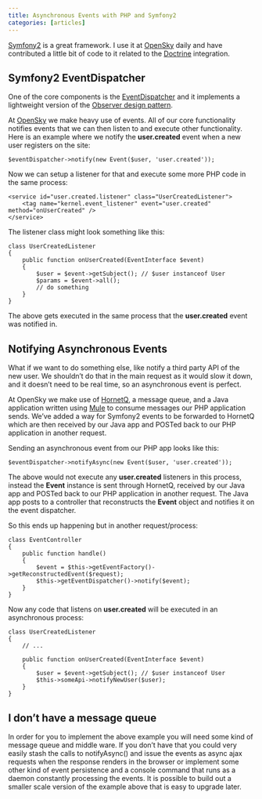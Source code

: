 ```yaml
---
title: Asynchronous Events with PHP and Symfony2
categories: [articles]
---
```

<p><a href="http://symfony.com" target="_blank">Symfony2</a> is a great framework. I use it at <a href="https://opensky.com" target="_blank">OpenSky</a> daily and have contributed a little bit of code to it related to the <a href="http://doctrine-project.org" target="_blank">Doctrine</a> integration.</p>

<h2>Symfony2 EventDispatcher</h2>

<p>One of the core components is the <a href="https://github.com/symfony/EventDispatcher" target="_blank">EventDispatcher</a> and it implements a lightweight version of the <a href="http://en.wikipedia.org/wiki/Observer_pattern" target="_blank">Observer design pattern</a>.</p>

<p>At <a href="http://opensky.com" target="_blank">OpenSky</a> we make heavy use of events. All of our core functionality notifies events that we can then listen to and execute other functionality. Here is an example where we notify the <strong>user.created</strong> event when a new user registers on the site:</p>

<pre><code>$eventDispatcher-&gt;notify(new Event($user, 'user.created'));
</code></pre>

<p>Now we can setup a listener for that and execute some more PHP code in the same process:</p>

<pre><code>&lt;service id="user.created.listener" class="UserCreatedListener"&gt;
    &lt;tag name="kernel.event_listener" event="user.created" method="onUserCreated" /&gt;
&lt;/service&gt;
</code></pre>

<p>The listener class might look something like this:</p>

<pre><code>class UserCreatedListener
{
    public function onUserCreated(EventInterface $event)
    {
        $user = $event-&gt;getSubject(); // $user instanceof User
        $params = $event-&gt;all();
        // do something
    }
}
</code></pre>

<p>The above gets executed in the same process that the <strong>user.created</strong> event was notified in.</p>

<h2>Notifying Asynchronous Events</h2>

<p>What if we want to do something else, like notify a third party API of the new user. We shouldn&rsquo;t do that in the main request as it would slow it down, and it doesn&rsquo;t need to be real time, so an asynchronous event is perfect.</p>

<p>At OpenSky we make use of <a href="https://www.jboss.org/hornetq" target="_blank">HornetQ</a>, a message queue, and a Java application written using <a href="http://en.wikipedia.org/wiki/Mule_(software)" target="_blank">Mule</a> to consume messages our PHP application sends. We&rsquo;ve added a way for Symfony2 events to be forwarded to HornetQ which are then received by our Java app and POSTed back to our PHP application in another request.</p>

<p>Sending an asynchronous event from our PHP app looks like this:</p>

<pre><code>$eventDispatcher-&gt;notifyAsync(new Event($user, 'user.created'));
</code></pre>

<p>The above would not execute any <strong>user.created</strong> listeners in this process, instead the <strong>Event</strong> instance is sent through HornetQ, received by our Java app and POSTed back to our PHP application in another request. The Java app posts to a controller that reconstructs the <strong>Event</strong> object and notifies it on the event dispatcher.</p>

<p>So this ends up happening but in another request/process:</p>

<pre><code>class EventController
{
    public function handle()
    {
        $event = $this-&gt;getEventFactory()-&gt;getReconstructedEvent($request);
        $this-&gt;getEventDispatcher()-&gt;notify($event);
    }
}
</code></pre>

<p>Now any code that listens on <strong>user.created</strong> will be executed in an asynchronous process:</p>

<pre><code>class UserCreatedListener
{
    // ...

    public function onUserCreated(EventInterface $event)
    {
        $user = $event-&gt;getSubject(); // $user instanceof User
        $this-&gt;someApi-&gt;notifyNewUser($user);
    }
}
</code></pre>

<h2>I don&rsquo;t have a message queue</h2>

<p>In order for you to implement the above example you will need some kind of message queue and middle ware. If you don&rsquo;t have that you could very easily stash the calls to notifyAsync() and issue the events as async ajax requests when the response renders in the browser or implement some other kind of event persistence and a console command that runs as a daemon constantly processing the events. It is possible to build out a smaller scale version of the example above that is easy to upgrade later.</p>
